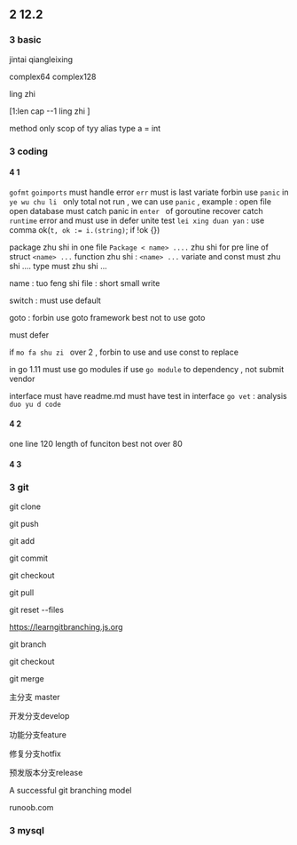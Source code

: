 ## 2 12.2
### 3  basic
jintai qiangleixing 

complex64 complex128

ling zhi 

[1:len   cap --1
ling zhi ]

method only scop of tyy
alias type a = int




### 3  coding

#### 4   1
`gofmt` 
`goimports` 
must handle error
`err` must is last variate
forbin use `panic` in `ye wu chu li ` 
only total not run , we can use `panic` , example : open file open database
must catch panic in `enter ` of goroutine
recover catch `runtime` error and must use in defer
unite test
`lei xing duan yan` : use comma ok(`t, ok := i.(string)`; if !ok {})


package zhu shi in one file `Package < name> ....` 
zhu shi for  pre line of struct `<name> ...` 
function zhu shi : `<name> ...` 
variate and const must zhu shi  ....
type must zhu shi ...

name : tuo feng shi
file : short small write


switch :
must use default

goto :
forbin use goto framework best not to use goto

must defer

if `mo fa shu zi ` over 2 , forbin to use and use const to replace

in go 1.11 must use go modules
if use `go module` to dependency  , not submit vendor

interface must have readme.md
must have test in interface
`go vet` : analysis `duo yu d code` 

#### 4   2
one line 120
length of funciton best not over 80

#### 4   3


### 3  git
git clone

git push

git add

git commit

git checkout

git pull

git reset --files

https://learngitbranching.js.org

git branch

git checkout

git merge

主分支 master

开发分支develop

功能分支feature

修复分支hotfix

预发版本分支release

A successful git branching model

runoob.com


 ### 3  mysql
